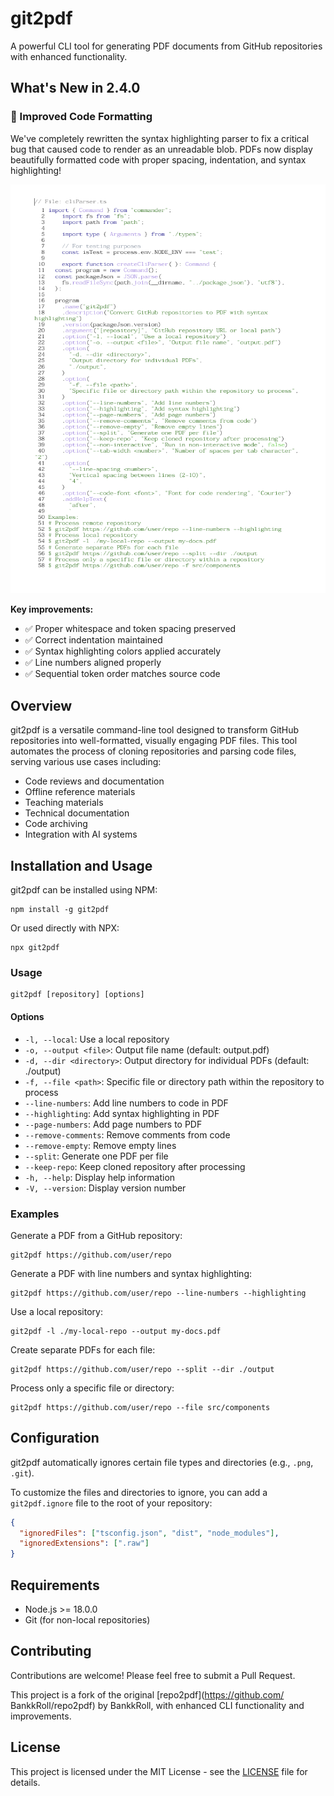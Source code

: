 # git2pdf

A powerful CLI tool for generating PDF documents from GitHub repositories
with enhanced functionality.

## What's New in 2.4.0

### 🎨 Improved Code Formatting

We've completely rewritten the syntax highlighting parser to fix a critical bug that caused code to render as an unreadable blob. PDFs now display beautifully formatted code with proper spacing, indentation, and syntax highlighting!

![Improved Code Formatting](improved-formatting.png)

**Key improvements:**

- ✅ Proper whitespace and token spacing preserved
- ✅ Correct indentation maintained
- ✅ Syntax highlighting colors applied accurately
- ✅ Line numbers aligned properly
- ✅ Sequential token order matches source code

## Overview

git2pdf is a versatile command-line tool designed to transform GitHub
repositories into well-formatted, visually engaging PDF files. This tool
automates the process of cloning repositories and parsing code files, serving
various use cases including:

- Code reviews and documentation
- Offline reference materials
- Teaching materials
- Technical documentation
- Code archiving
- Integration with AI systems

## Installation and Usage

git2pdf can be installed using NPM:

```shell
npm install -g git2pdf
```

Or used directly with NPX:

```shell
npx git2pdf
```

### Usage

```shell
git2pdf [repository] [options]
```

#### Options

- `-l, --local`: Use a local repository
- `-o, --output <file>`: Output file name (default: output.pdf)
- `-d, --dir <directory>`: Output directory for individual PDFs (default: ./output)
- `-f, --file <path>`: Specific file or directory path within the repository to process
- `--line-numbers`: Add line numbers to code in PDF
- `--highlighting`: Add syntax highlighting in PDF
- `--page-numbers`: Add page numbers to PDF
- `--remove-comments`: Remove comments from code
- `--remove-empty`: Remove empty lines
- `--split`: Generate one PDF per file
- `--keep-repo`: Keep cloned repository after processing
- `-h, --help`: Display help information
- `-V, --version`: Display version number

### Examples

Generate a PDF from a GitHub repository:

```shell
git2pdf https://github.com/user/repo
```

Generate a PDF with line numbers and syntax highlighting:

```shell
git2pdf https://github.com/user/repo --line-numbers --highlighting
```

Use a local repository:

```shell
git2pdf -l ./my-local-repo --output my-docs.pdf
```

Create separate PDFs for each file:

```shell
git2pdf https://github.com/user/repo --split --dir ./output
```

Process only a specific file or directory:

```shell
git2pdf https://github.com/user/repo --file src/components
```

## Configuration

git2pdf automatically ignores certain file types and directories (e.g.,
`.png`, `.git`).

To customize the files and directories to ignore, you can add a
`git2pdf.ignore` file to the root of your repository:

```json
{
  "ignoredFiles": ["tsconfig.json", "dist", "node_modules"],
  "ignoredExtensions": [".raw"]
}
```

## Requirements

- Node.js >= 18.0.0
- Git (for non-local repositories)

## Contributing

Contributions are welcome! Please feel free to submit a Pull Request.

This project is a fork of the original [repo2pdf](https://github.com/
BankkRoll/repo2pdf) by BankkRoll, with enhanced CLI functionality and
improvements.

## License

This project is licensed under the MIT License - see the [LICENSE](LICENSE.md) file for details.
